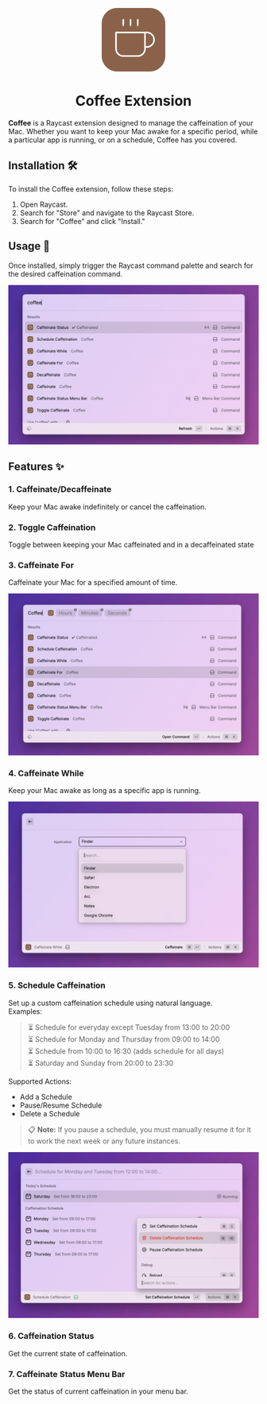 <p align="center">
  <img src="./assets/logo.png" height="128">
  <h1 align="center">Coffee Extension</h1>
</p>

**Coffee** is a Raycast extension designed to manage the caffeination of your Mac. Whether you want to keep your Mac awake for a specific period, while a particular app is running, or on a schedule, Coffee has you covered.

## Installation 🛠️ 

To install the Coffee extension, follow these steps:
1. Open Raycast.
2. Search for "Store" and navigate to the Raycast Store.
3. Search for "Coffee" and click "Install."

## Usage 🚀

Once installed, simply trigger the Raycast command palette and search for the desired caffeination command.

<p align="center">
  <img src="./assets/coffee.png" alt="Raycast Command Palette with Coffee Commands">
</p>

## Features ✨

### 1. **Caffeinate/Decaffeinate**
Keep your Mac awake indefinitely or cancel the caffeination.

### 2. **Toggle Caffeination**
Toggle between keeping your Mac caffeinated and in a decaffeinated state

### 3. **Caffeinate For**
Caffeinate your Mac for a specified amount of time.
  
<p align="center">
  <img src="./assets/caffeinateFor.png" alt="Caffeinate For Command">
</p>

### 4. **Caffeinate While**
Keep your Mac awake as long as a specific app is running.
  
<p align="center">
  <img src="./assets/caffeinateWhile.png" alt="Caffeinate While Command">
</p>

### 5. **Schedule Caffeination**
Set up a custom caffeination schedule using natural language.  
Examples:

  > ⏳ Schedule for everyday except Tuesday from 13:00 to 20:00    
  > ⏳ Schedule for Monday and Thursday from 09:00 to 14:00    
  > ⏳ Schedule from 10:00 to 16:30 (adds schedule for all days)  
  > ⏳ Saturday and Sunday from 20:00 to 23:30

Supported Actions:
- Add a Schedule
- Pause/Resume Schedule
- Delete a Schedule

> 📋 **Note:** If you pause a schedule, you must manually resume it for it to work the next week or any future instances.

<p align="center">
  <img src="./assets/addSchedule.png" alt="Schedule Caffeination Command">
</p>

### 6. **Caffeination Status**
Get the current state of caffeination.

### 7. **Caffeinate Status Menu Bar**
Get the status of current caffeination in your menu bar.